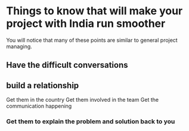 # Things to know that will make your project with India run smoother

<aside>You will notice that many of these points are similar to general project managing. </aside>

## Have the difficult conversations

## build a relationship
Get them in the country
Get them involved in the team
Get the communication happening

### Get them to explain the problem and solution back to you
